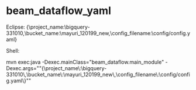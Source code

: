# beam_dataflow_yaml


Eclipse: {\project_name\:\bigquery-331010\,\bucket_name\:\mayuri_120199_new\,\config_filename\:\config/config.yaml\}

Shell:

mvn exec:java -Dexec.mainClass="beam_dataflow.main_module" -Dexec.args="\"{\\project_name\\:\\bigquery-331010\\,\\bucket_name\\:\\mayuri_120199_new\\,\\config_filename\\:\\config/config.yaml\\}\""


